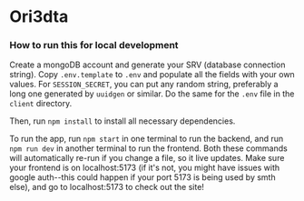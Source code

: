 # Ori3dta

### How to run this for local development

Create a mongoDB account and generate your SRV (database connection string). Copy `.env.template` to `.env` and populate all the fields with your own values. For `SESSION_SECRET`, you can put any random string, preferably a long one generated by `uuidgen` or similar. Do the same for the `.env` file in the `client` directory.

Then, run `npm install` to install all necessary dependencies.

To run the app, run `npm start` in one terminal to run the backend, and run `npm run dev` in another terminal to run the frontend. Both these commands will automatically re-run if you change a file, so it live updates. Make sure your frontend is on localhost:5173 (if it's not, you might have issues with google auth--this could happen if your port 5173 is being used by smth else), and go to localhost:5173 to check out the site!
